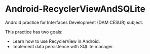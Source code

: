 # Android-RecyclerViewAndSQLite

Android practice for Interfaces Development (DAM CESUR) subject.

This practice has two goals:
- Learn how to use RecyclerView in Android.
- Implement data persistence with SQLite manager. 